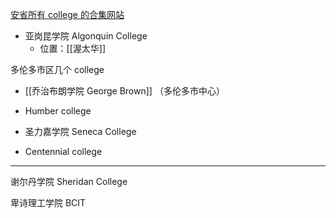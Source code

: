 [安省所有 college 的合集网站](https://ontariocolleges.ca/en/programs)


- 亚岗昆学院 Algonquin College
	- 位置：[[渥太华]]

多伦多市区几个 college

- [[乔治布朗学院 George Brown]] （多伦多市中心）

- Humber college

- 圣力嘉学院 Seneca College

- Centennial college

---

谢尔丹学院 Sheridan College

卑诗理工学院 BCIT


